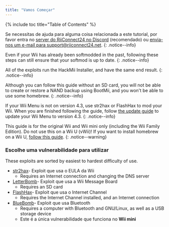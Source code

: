 ```yaml
---
title: "Vamos Começar"
---
```


{% include toc title="Table of Contents" %}

Se necessitas de ajuda para alguma coisa relacionada a este tutorial, por favor entra no [server do RiiConnect24 no Discord](https://discord.gg/rc24) (recomendado) ou [envia-nos um e-mail para support@riiconnect24.net](mailto:support@riiconnect24.net).
{: .notice--info}

Even if your Wii has already been softmodded in the past, following these steps can still ensure that your softmod is up to date.
{: .notice--info}

All of the exploits run the HackMii Installer, and have the same end result.
{: .notice--info}

Although you can follow this guide without an SD card, you will not be able to create or restore a NAND backup using BootMii, and you won't be able to use some homebrew.
{: .notice--info}

If your Wii Menu is not on version 4.3, use str2hax or FlashHax to mod your Wii. When you are finished following the guide, follow [the update guide](update) to update your Wii Menu to version 4.3.
{: .notice--info}

This guide is for the original Wii and Wii mini only (including the Wii Family Edition). Do not use this on a Wii U (vWii)! If you want to install homebrew on a Wii U, [follow this guide](https://wiiu.hacks.guide).
{: .notice--warning}

### Escolhe uma vulnerabilidade para utilizar

These exploits are sorted by easiest to hardest difficulty of use.

- [str2hax](str2hax)- Exploit que usa o EULA da Wii
    * Requires an Internet connection and changing the DNS server
- [LetterBomb](letterbomb)- Exploit que usa a Wii Message Board
    * Requires an SD card
- [FlashHax](flashhax)- Exploit que usa o Internet Channel
    * Requires the Internet Channel installed, and an Internet connection
- [BlueBomb](bluebomb)- Exploit que usa Bluetooth
    * Requires a computer with Bluetooth and GNU/Linux, as well as a USB storage device
    * Este é a única vulnerabilidade que funciona no **Wii mini**
